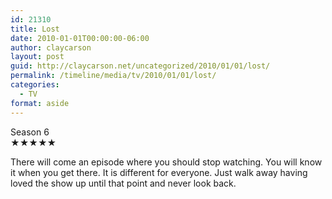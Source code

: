 ```yaml
---
id: 21310
title: Lost
date: 2010-01-01T00:00:00-06:00
author: claycarson
layout: post
guid: http://claycarson.net/uncategorized/2010/01/01/lost/
permalink: /timeline/media/tv/2010/01/01/lost/
categories:
  - TV
format: aside
---
```

<div class="media-details">Season 6</div>

<div class="media-creator"></div>

<div class="media-rating">★★★★★</div>

There will come an episode where you should stop watching. You will know it when you get there. It is different for everyone. Just walk away having loved the show up until that point and never look back.